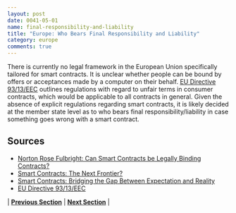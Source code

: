 ```yaml
---
layout: post
date: 0041-05-01
name: final-responsibility-and-liability
title: "Europe: Who Bears Final Responsibility and Liability"
category: europe
comments: true
---
```


There is currently no legal framework in the European Union specifically tailored for smart contracts. It is unclear whether people can be bound by offers or acceptances made by a computer on their behalf.  [EU Directive 93/13/EEC](https://eur-lex.europa.eu/legal-content/EN/TXT/?uri=celex%3A31993L0013) outlines regulations with regard to unfair terms in consumer contracts, which would be applicable to all contracts in general. Given the absence of explicit regulations regarding smart contracts, it is likely decided at the member state level as to who bears final responsibility/liability in case something goes wrong with a smart contract.

Sources
---
  * [Norton Rose Fulbright: Can Smart Contracts be Legally Binding Contracts?](http://www.nortonrosefulbright.com/files/r3-and-norton-rose-fulbright-white-paper-full-report-144581.pdf)
  * [Smart Contracts: The Next Frontier?](https://www.law.ox.ac.uk/business-law-blog/blog/2016/05/smart-contracts-next-frontier)
  * [Smart Contracts: Bridging the Gap Between Expectation and Reality](https://www.law.ox.ac.uk/business-law-blog/blog/2016/07/smart-contracts-bridging-gap-between-expectation-and-reality)
  * [EU Directive 93/13/EEC](https://eur-lex.europa.eu/legal-content/EN/TXT/?uri=celex%3A31993L0013)
  


| **[Previous Section]( https://neo-project.github.io/global-blockchain-compliance-hub//europe/europe-privacy-and-data-protection.html)** | **[Next Section]( https://neo-project.github.io/global-blockchain-compliance-hub//europe/europe-smart-contracts.html)** |
